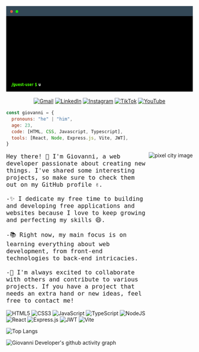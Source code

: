 <div align="center">

<img src="./terminal.gif" height="230px" alt="terminal">

</div>

<div align="center">

[![Gmail](https://img.shields.io/badge/Gmail-D14836?style=for-the-badge&logo=gmail&logoColor=white)](mailto:contact@giovannideveloper.com)
[![LinkedIn](https://img.shields.io/badge/linkedin-%230077B5.svg?style=for-the-badge&logo=linkedin&logoColor=white)](https://www.linkedin.com/in/giovannideveloper)
[![Instagram](https://img.shields.io/badge/Instagram-%23E4405F.svg?style=for-the-badge&logo=Instagram&logoColor=white)]( https://www.instagram.com/giovannideveloper)
[![TikTok](https://img.shields.io/badge/TikTok-%23000000.svg?style=for-the-badge&logo=TikTok&logoColor=white)](https://www.tiktok.com/@giovannideveloper)
[![YouTube](https://img.shields.io/badge/YouTube-%23FF0000.svg?style=for-the-badge&logo=YouTube&logoColor=white)](https://www.youtube.com/@giovannideveloper)


</div>

```javascript
const giovanni = {
  pronouns: "he" | "him",
  age: 23,
  code: [HTML, CSS, Javascript, Typescript],
  tools: [React, Node, Express.js, Vite, JWT],
}
```

<img align="right" src="https://github.com/muhammad-fiaz/muhammad-fiaz/assets/75434191/d9e4b62b-5878-4d64-a362-bce0b027ed03" height="560px" alt="pixel city image">

<p style="animation: fadein 2s; font-size: medium;font-family: 'IBM Plex Mono', monospace;">
Hey there! 👋 I'm Giovanni, a web developer passionate about creating new things. I've shared some interesting projects, so make sure to check them out on my GitHub profile ✌️.<br/><br/>
-✨ I dedicate my free time to building and developing free applications and websites because I love to keep growing and perfecting my skills 😄.<br/><br/>
-📚 Right now, my main focus is on learning everything about web development, from front-end technologies to back-end intricacies.<br/><br/>
-🤝 I'm always excited to collaborate with others and contribute to various projects. If you have a project that needs an extra hand or new ideas, feel free to contact me!
</p>


![HTML5](https://img.shields.io/badge/html5-%23E34F26.svg?style=for-the-badge&logo=html5&logoColor=white)
![CSS3](https://img.shields.io/badge/css3-%231572B6.svg?style=for-the-badge&logo=css3&logoColor=white)
![JavaScript](https://img.shields.io/badge/javascript-%23323330.svg?style=for-the-badge&logo=javascript&logoColor=%23F7DF1E)
![TypeScript](https://img.shields.io/badge/typescript-%23007ACC.svg?style=for-the-badge&logo=typescript&logoColor=white)
![NodeJS](https://img.shields.io/badge/node.js-6DA55F?style=for-the-badge&logo=node.js&logoColor=white)
![React](https://img.shields.io/badge/react-%2320232a.svg?style=for-the-badge&logo=react&logoColor=%2361DAFB)
![Express.js](https://img.shields.io/badge/express.js-%23404d59.svg?style=for-the-badge&logo=express&logoColor=%2361DAFB)
![JWT](https://img.shields.io/badge/JWT-black?style=for-the-badge&logo=JSON%20web%20tokens)
![Vite](https://img.shields.io/badge/vite-%23646CFF.svg?style=for-the-badge&logo=vite&logoColor=white)

![Top Langs](https://github-readme-stats.vercel.app/api/top-langs/?username=giovannidevelopments&layout=compact&theme=gotham)

![Giovanni Developer's github activity graph](https://github-readme-activity-graph.vercel.app/graph?username=giovannidevelopments&bg_color=000000&color=00FF00&line=00FF00&point=FFFFFF&area=true&hide_border=true)